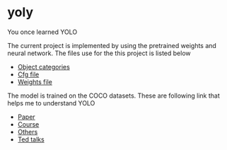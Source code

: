 # yoly
You once learned YOLO

The current project is implemented by using the pretrained weights and neural network. The files use for the this project is listed below
* [Object categories](https://github.com/amikelive/coco-labels/blob/master/coco-labels-2014_2017.txt) 
* [Cfg file](https://github.com/pjreddie/darknet/blob/master/cfg/yolov3.cfg)
* [Weights file](https://pjreddie.com/media/files/yolov3.weights)

The model is trained on the COCO datasets.
These are following link that helps me to understand YOLO
* [Paper](https://arxiv.org/pdf/1506.02640)
* [Course](https://www.youtube.com/watch?v=ArPaAX_PhIs&list=PLkDaE6sCZn6Gl29AoE31iwdVwSG-KnDzF)
* [Others](https://www.youtube.com/watch?v=GGeF_3QOHGE&list=PLMoSUbG1Q_r8nz4C5Yvd17KaXy8p0ufPH&index=1)
* [Ted talks](https://youtu.be/Cgxsv1riJhI)


